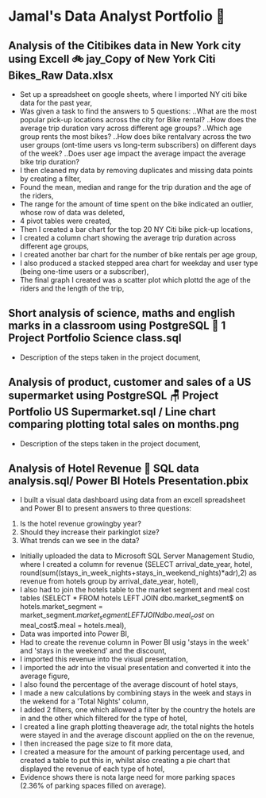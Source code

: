 # Jamal's Data Analyst Portfolio :wave:

## Analysis of the Citibikes data in New York city using Excell :bike: jay_Copy of New York Citi Bikes_Raw Data.xlsx
- Set up a spreadsheet on google sheets, where I imported NY citi bike data for the past year,
- Was given a task to find the answers to 5 questions:
..What are the most popular pick-up locations across the city for Bike rental?
..How does the average trip duration vary across different age groups?
..Which age group rents the most bikes?
..How does bike rentalvary across the two user groups (ont-time users vs long-term subscribers) on different days of the week?
..Does user age impact the average impact the average bike trip duration?
- I then cleaned my data by removing duplicates and missing data points by creating a filter,
- Found the mean, median and range for the trip duration and the age of the riders,
- The range for the amount of time spent on the bike indicated an outlier, whose row of data was deleted,
- 4 pivot tables were created,
- Then I created a bar chart for the top 20 NY Citi bike pick-up locations,
- I created a column chart showing the average trip duration across different age groups,
- I created another bar chart for the number of bike rentals per age group,
- I also produced a stacked stepped area chart for weekday and user type (being one-time users or a subscriber),
- The final graph I created was a scatter plot which plottd the age of the riders and the length of the trip,

## Short analysis of science, maths and english marks in a classroom using PostgreSQL :open_book: 1 Project Portfolio Science class.sql
- Description of the steps taken in the project document,

## Analysis of product, customer and sales of a US supermarket using PostgreSQL :chair: Project Portfolio US Supermarket.sql / Line chart comparing plotting total sales on months.png
- Description of the steps taken in the project document,

## Analysis of Hotel Revenue 🏨 SQL data analysis.sql/ Power BI Hotels Presentation.pbix
- I built a visual data dashboard using data from an excell spreadsheet and Power BI to present answers to three questions:
1. Is the hotel revenue growingby year?
2. Should they increase their parkinglot size?
3. What trends can we see in the data?
- Initially uploaded the data to Microsoft SQL Server Management Studio, where I created a column for revenue (SELECT
arrival_date_year,
hotel,
round(sum((stays_in_week_nights+stays_in_weekend_nights)*adr),2) as revenue
from hotels
group by arrival_date_year, hotel),
- I also had to join the hotels table to the market segment and meal cost tables (SELECT * FROM hotels
LEFT JOIN dbo.market_segment$
on hotels.market_segment = market_segment$.market_segment
LEFT JOIN dbo.meal_cost$
on meal_cost$.meal = hotels.meal),
- Data was imported into Power BI,
- Had to create the revenue column in Power BI usig 'stays in the week' and 'stays in the weekend' and the discount,
- I imported this revenue into the visual presentation,
- I imported the adr into the visual presentation and converted it into the average figure,
- I also found the percentage of the average discount of hotel stays, 
- I made a new calculations by combining stays in the week and stays in the wekend for a 'Total Nights' column,
- I added 2 filters, one which allowed a filter by the country the hotels are in and the other which filtered for the type of hotel,
- I created a line graph plotting theaverage adr, the total nights the hotels were stayed in and the average discount applied on the on the revenue,
- I then increased the page size to fit more data,
- I created a measure for the amount of parking percentage used, and created a table to put this in, whilst also creating a pie chart that displayed the revenue of each type of hotel,
- Evidence shows there is nota large need for more parking spaces (2.36% of parking spaces filled on average).
